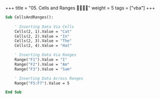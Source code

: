 +++
title = "05. Cells and Ranges 👩‍🏫🧑‍🏫"
weight = 5
tags = ["vba"] 
+++

```vb
Sub CellsAndRanges():
    
    ' Inserting Data Via Cells
    Cells(2, 1).Value = "Cat"
    Cells(2, 2).Value = "In"
    Cells(2, 3).Value = "The"
    Cells(2, 4).Value = "Hat"

    ' Inserting Data Via Ranges
    Range("F1").Value = "I"
    Range("F2").Value = "Am"
    Range("F3").Value = "Sam"

    ' Inserting Data Across Ranges
    Range("F5:F7").Value = 5

End Sub
```